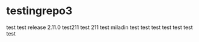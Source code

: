 # testingrepo3
test
test release 2.11.0
test211
test 211
test miladin
test
test
test
test
test
test
test